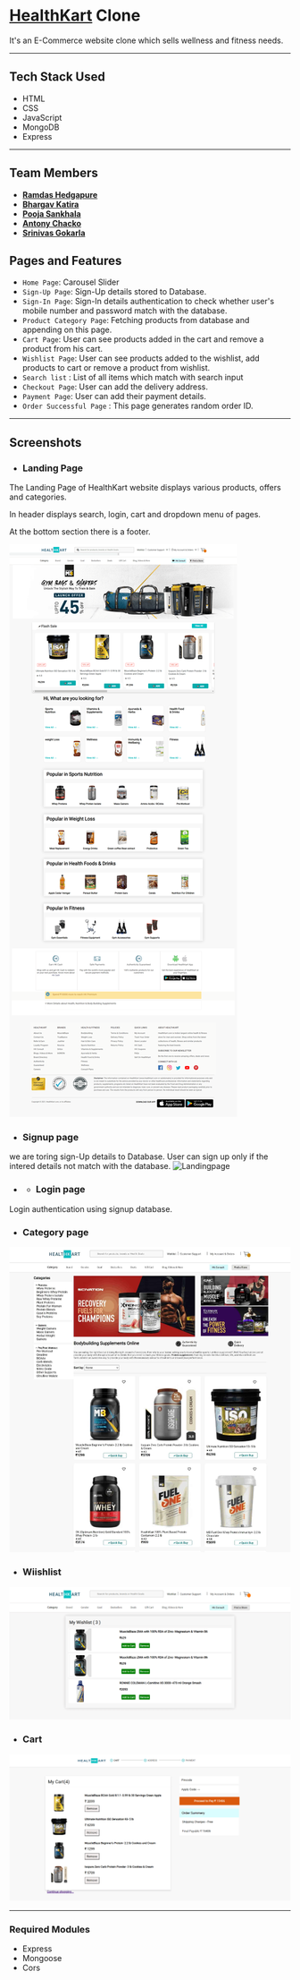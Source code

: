 <h1><a href="https://www.healthkart.com">HealthKart</a> Clone </h1> 
It's an E-Commerce website clone which sells wellness and fitness needs.

---

## Tech Stack Used
<ul>
<li>HTML</li>
  <li>CSS</li>
  <li>JavaScript</li>
  <li>MongoDB</li>
  <li>Express</li>
</ul>

---
## Team Members

- **[Ramdas Hedgapure](https://github.com/hramdas)**
- **[Bhargav Katira](https://github.com/bhargavkatira)**
- **[Pooja Sankhala](https://github.com/Pooja9783)**
- **[Antony Chacko](https://github.com/tonyPooyappallil)**
- **[Srinivas Gokarla](https://github.com/srinu217)**

## Pages and Features
- `Home Page`: Carousel Slider
- `Sign-Up Page`: Sign-Up details stored to Database.
- `Sign-In Page`: Sign-In details authentication to check whether user's mobile number and password match with the database.
- `Product Category Page`: Fetching products from database and appending on this page.
- `Cart Page`: User can see products added in the cart and remove a product from his cart.
- `Wishlist Page`: User can see products added to the wishlist, add products to cart or remove a product from wishlist.
- `Search list` : List of all items which match with search input
- `Checkout Page`: User can add the delivery address.
- `Payment Page`: User can add their payment details.
- `Order Successful Page` : This page generates random order ID.

---

## Screenshots

- ### Landing Page

<p>The Landing Page of HealthKart website displays various products, offers and categories.</p>
<p>In header displays search, login, cart and dropdown menu of pages.</p>
<p>At the bottom section there is a footer.</p>
<img src="https://github.com/hramdas/HealthKart/blob/master/screenshots/Home.png" alt="Landingpage">

- ### Signup page
 we are toring sign-Up details to Database. User can sign up only if the intered details not match with the database.
<img src="https://github.com/bhargavkatira/construct-week1/blob/master/source/Screenshot%20(241)%20(1).png" alt="Landingpage">

- - ### Login page

Login authentication using signup database.
- ### Category page
<img src="https://github.com/hramdas/HealthKart/blob/master/screenshots/Category%20page.jpg" alt="Landingpage">

- ### Wiishlist
<img src="https://github.com/hramdas/HealthKart/blob/master/screenshots/wishlist.png" alt="Wiishlist">

- ### Cart
<img src="https://github.com/hramdas/HealthKart/blob/master/screenshots/cart.png" alt="cart">

---

### Required Modules
- Express
- Mongoose
- Cors


